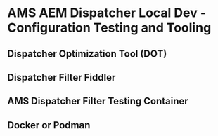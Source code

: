 # AMS AEM Dispatcher Local Dev - Configuration Testing and Tooling

## Dispatcher Optimization Tool (DOT)

## Dispatcher Filter Fiddler

## AMS Dispatcher Filter Testing Container

## Docker or Podman